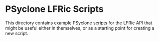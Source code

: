 # PSyclone LFRic Scripts

This directory contains example PSyclone scripts for the LFRic API
that might be useful either in themselves, or as a starting point for
creating a new script.
